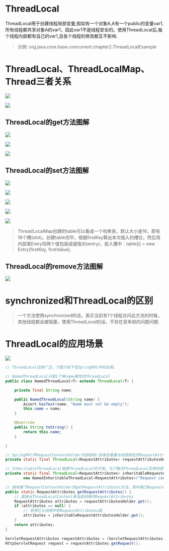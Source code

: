 # ThreadLocal

ThreadLocal用于创建线程局部变量,假如有一个对象A,A有一个public的变量var1,所有线程都共享对象A的var1，因此var1不是线程安全的。使用ThreadLocal后,每个线程内部都有自己的var1,且各个线程的修改都互不影响.

>示例: org.java.core.base.concurrent.chapter2.ThreadLocalExample

# ThreadLocal、ThreadLocalMap、Thread三者关系

![](../pics/ThreadLocal直观图.jpg)

![](../pics/ThreadLocalMap直观图.jpg)

## ThreadLocal的get方法图解

![](../pics/ThreadLocal-get.png)

![](../pics/get图解.jpg)

![](../pics/get图解02.jpg)

## ThreadLocal的set方法图解

![](../pics/ThreadLocal-set.png)

![](../pics/ThreadLocal-setInitialValue.png)

![](../pics/set源码图解01.jpg)

![](../pics/set源码图解02.jpg)

![](../pics/set图解03.jpg)

>ThreadLocalMap创建的table可以看成一个哈希表，默认大小是16，即有16个槽(slot)。创建table完毕，根据firstKey算出本次插入的槽位，然后用内部类Entry将两个值包装成键值对(entry)，放入槽中：table[i] = new Entry(firstKey, firstValue);

## ThreadLocal的remove方法图解

![](../pics/ThreadLocal-remove.png)

# synchronized和ThreadLocal的区别

>一个方法使用synchronized的话，表示当前有1个线程访问此方法的时候，其他线程都会被阻塞。使用ThreadLocal的话，不存在竞争锁的问题问题.

# ThreadLocal的应用场景

![](../pics/ThreadLocal应用案例.png)

```java
// ThreadLocal应用广泛，下面介绍下在SpringMVC中的应用。

// NamedThreadLocal只是1个带name属性的ThreadLocal
public class NamedThreadLocal<T> extends ThreadLocal<T> {

    private final String name;

    public NamedThreadLocal(String name) {
        Assert.hasText(name, "Name must not be empty");
        this.name = name;
    }

    @Override
    public String toString() {
        return this.name;
    }

}

// SpringMVC中RequestContextHolder内部结构:该类会暴露与线程绑定的RequestAttributes对象
private static final ThreadLocal<RequestAttributes> requestAttributesHolder = new NamedThreadLocal<RequestAttributes>("Request attributes");

// InheritableThreadLocal类是ThreadLocal的子类。为了解决ThreadLocal实例内部每个线程都只能看到自己的私有值，所以InheritableThreadLocal允许一个线程创建的所有子线程访问其父线程的值
private static final ThreadLocal<RequestAttributes> inheritableRequestAttributesHolder =
        new NamedInheritableThreadLocal<RequestAttributes>("Request context");

// 继续看下RequestContextHolder的getRequestAttributes方法，其中接口RequestAttributes是对请求request的封装：
public static RequestAttributes getRequestAttributes() {
    // 直接从ThreadLocalContext拿当前线程的RequestAttributes
    RequestAttributes attributes = requestAttributesHolder.get();
    if (attributes == null) {
        // 获得它父线程中的RequestAttributes值
        attributes = inheritableRequestAttributesHolder.get();
    }
    return attributes;
}

ServletRequestAttributes requestAttributes = (ServletRequestAttributes)RequestContextHolder.getRequestAttributes();
HttpServletRequest request = requestAttributes.getRequest();
```
